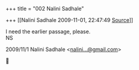 +++
title = "002 Nalini Sadhale"

+++
[[Nalini Sadhale	2009-11-01, 22:47:49 [Source](https://groups.google.com/g/bvparishat/c/5SV7Sdw_PkQ)]]



I need the earlier passage, please.  
NS  
  
  

2009/11/1 Nalini Sadhale \<[nalini...@gmail.com]()\>



